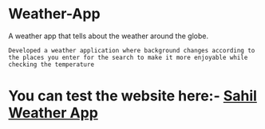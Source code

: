 # Weather-App
A weather app that tells about the weather around the globe.

`Developed a weather application where background changes according to the places you enter for the search to make it more enjoyable while checking the temperature`


# You can test the website here:- [ Sahil Weather App](sahil-weather-domain.netlify.app)
